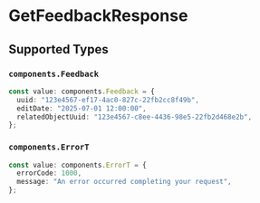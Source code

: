 # GetFeedbackResponse


## Supported Types

### `components.Feedback`

```typescript
const value: components.Feedback = {
  uuid: "123e4567-ef17-4ac0-827c-22fb2cc8f49b",
  editDate: "2025-07-01 12:00:00",
  relatedObjectUuid: "123e4567-c8ee-4436-98e5-22fb2d468e2b",
};
```

### `components.ErrorT`

```typescript
const value: components.ErrorT = {
  errorCode: 1000,
  message: "An error occurred completing your request",
};
```

